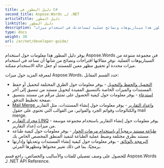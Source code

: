 ```yaml
---
title: دليل المطور في C#
second_title: Aspose.Words لـ .NET
articleTitle: دليل المطور
linktitle: دليل المطور
description: "يصف دليل المطور هذا سيناريوهات ونصائح عملية لمساعدتك في استخدام ميزات Aspose.Words محددة لـ .NET، أو تحقيق مظهر معين للمستند، أو جعل حالة الاستخدام ممكنة."
type: docs
weight: 30
url: /ar/net/developer-guide/
---
```


يوفر دليل المطور هذا معلومات حول استخدام Aspose.Words في مجموعة متنوعة من السيناريوهات العملية. توفر مقالاتها اقتراحات ونصائح من شأنها أن تساعد في استخدام ميزات محددة أو تحقيق مظهر معين للمستند أو جعل حالة الاستخدام ممكنة.

لمعرفة المزيد حول ميزات Aspose.Words، حدد القسم المقابل:

- [التحميل والحفظ والتحويل](/words/ar/net/loading-saving-and-converting/) - يوفر معلومات حول الطرق المختلفة لتحميل أو حفظ المستندات والميزات الخاصة بالتنسيق المفيدة لتحويل مستند من تنسيق إلى آخر.
- [استدعاء](/words/ar/net/rendering/) - يوفر معلومات حول كيفية الحصول على تمثيل مرقّم من مستند بتنسيق صفحة تخطيط التدفق.
- [Mail Merge وإعداد التقارير](/words/net/mail-merge-and-reporting/) - يوفر معلومات حول إنشاء المستندات، مثل التقارير والكتالوجات وقوائم الجرد والفواتير، من القوالب التي تحتوي على حقول mail merge.
- [محرك التقارير LINQ](/words/net/linq-reporting-engine/) - يوفر معلومات حول إنشاء التقارير باستخدام مجموعة موسعة من ميزات إعداد التقارير.
- [طباعة مستند برمجياً أو باستخدام مربعات الحوار](/words/ar/net/print-a-document-programmatically-or-using-dialogs/) - يوفر معلومات حول كيفية طباعة مستند بطرق مختلفة وضبط عملية الطباعة لتنفيذ المنطق المخصص الخاص بك.
- [البرمجة بالوثائق](/words/ar/net/programming-with-documents/) - يوفر معلومات حول كيفية إنشاء المستندات وتعديلها وإدارتها برمجيًا، بما في ذلك تغيير محتواها ومظهرها المرئي.

للحصول على وصف تفصيلي للفئات والأساليب والخصائص، راجع قسم Aspose.Words لـ .NET API Reference.
